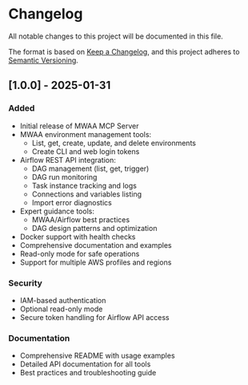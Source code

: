 # Changelog

All notable changes to this project will be documented in this file.

The format is based on [Keep a Changelog](https://keepachangelog.com/en/1.0.0/),
and this project adheres to [Semantic Versioning](https://semver.org/spec/v2.0.0.html).

## [1.0.0] - 2025-01-31

### Added
- Initial release of MWAA MCP Server
- MWAA environment management tools:
  - List, get, create, update, and delete environments
  - Create CLI and web login tokens
- Airflow REST API integration:
  - DAG management (list, get, trigger)
  - DAG run monitoring
  - Task instance tracking and logs
  - Connections and variables listing
  - Import error diagnostics
- Expert guidance tools:
  - MWAA/Airflow best practices
  - DAG design patterns and optimization
- Docker support with health checks
- Comprehensive documentation and examples
- Read-only mode for safe operations
- Support for multiple AWS profiles and regions

### Security
- IAM-based authentication
- Optional read-only mode
- Secure token handling for Airflow API access

### Documentation
- Comprehensive README with usage examples
- Detailed API documentation for all tools
- Best practices and troubleshooting guide